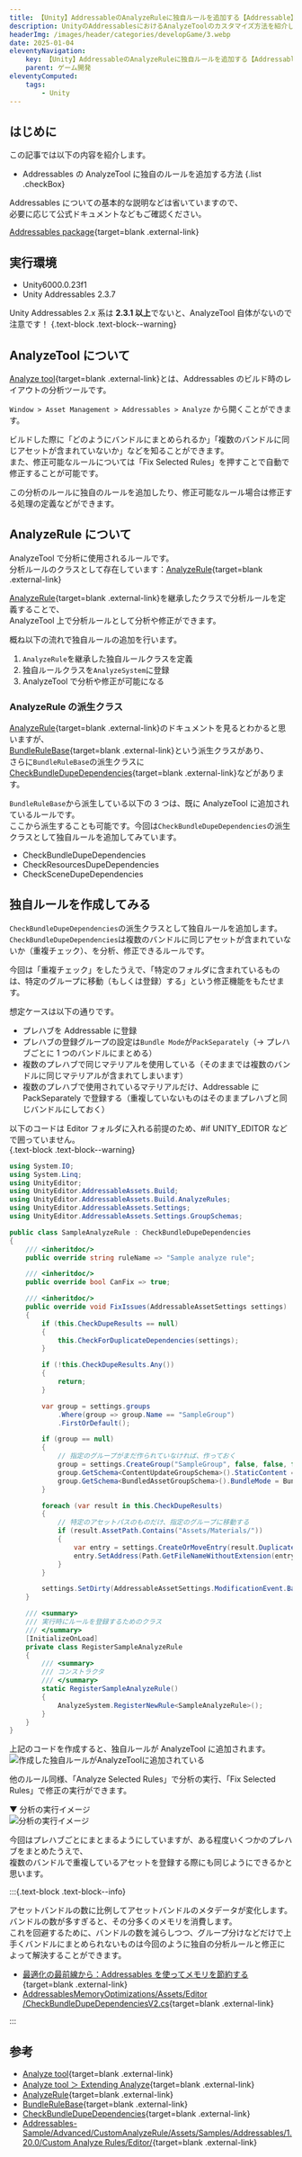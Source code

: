 ```yaml
---
title: 【Unity】AddressableのAnalyzeRuleに独自ルールを追加する【Addressable】
description: UnityのAddressablesにおけるAnalyzeToolのカスタマイズ方法を紹介します。AnalyzeToolに独自ルールを追加して、特定の条件に基づくアセットの分析・修正を可能にする手順とコード例を紹介しています。
headerImg: /images/header/categories/developGame/3.webp
date: 2025-01-04
eleventyNavigation:
    key: 【Unity】AddressableのAnalyzeRuleに独自ルールを追加する【Addressable】
    parent: ゲーム開発
eleventyComputed:
    tags:
        - Unity
---
```


## はじめに

この記事では以下の内容を紹介します。

-   Addressables の AnalyzeTool に独自のルールを追加する方法
    {.list .checkBox}

Addressables についての基本的な説明などは省いていますので、  
必要に応じて公式ドキュメントなどもご確認ください。

[Addressables package](https://docs.unity3d.com/Packages/com.unity.addressables@2.3/manual/index.html){target=blank .external-link}

## 実行環境

-   Unity6000.0.23f1
-   Unity Addressables 2.3.7

Unity Addressables 2.x 系は **2.3.1 以上**でないと、AnalyzeTool 自体がないので注意です！
{.text-block .text-block--warning}

## AnalyzeTool について

[Analyze tool](https://docs.unity3d.com/Packages/com.unity.addressables@2.3/manual/editor/tools/AnalyzeTool.html){target=blank .external-link}とは、Addressables のビルド時のレイアウトの分析ツールです。

`Window > Asset Management > Addressables > Analyze` から開くことができます。

ビルドした際に「どのようにバンドルにまとめられるか」「複数のバンドルに同じアセットが含まれていないか」などを知ることができます。  
また、修正可能なルールについては「Fix Selected Rules」を押すことで自動で修正することが可能です。

この分析のルールに独自のルールを追加したり、修正可能なルール場合は修正する処理の定義などができます。

## AnalyzeRule について

AnalyzeTool で分析に使用されるルールです。  
分析ルールのクラスとして存在しています：[AnalyzeRule](https://docs.unity3d.com/Packages/com.unity.addressables@2.3/api/UnityEditor.AddressableAssets.Build.AnalyzeRules.AnalyzeRule.html){target=blank .external-link}

[AnalyzeRule](https://docs.unity3d.com/Packages/com.unity.addressables@2.3/api/UnityEditor.AddressableAssets.Build.AnalyzeRules.AnalyzeRule.html){target=blank .external-link}を継承したクラスで分析ルールを定義することで、  
AnalyzeTool 上で分析ルールとして分析や修正ができます。

概ね以下の流れで独自ルールの追加を行います。

1. `AnalyzeRule`を継承した独自ルールクラスを定義
2. 独自ルールクラスを`AnalyzeSystem`に登録
3. AnalyzeTool で分析や修正が可能になる

### AnalyzeRule の派生クラス

[AnalyzeRule](https://docs.unity3d.com/Packages/com.unity.addressables@2.3/api/UnityEditor.AddressableAssets.Build.AnalyzeRules.AnalyzeRule.html){target=blank .external-link}のドキュメントを見るとわかると思いますが、  
[BundleRuleBase](https://docs.unity3d.com/Packages/com.unity.addressables@2.3/api/UnityEditor.AddressableAssets.Build.AnalyzeRules.BundleRuleBase.html){target=blank .external-link}という派生クラスがあり、  
さらに`BundleRuleBase`の派生クラスに[CheckBundleDupeDependencies](https://docs.unity3d.com/Packages/com.unity.addressables@2.3/api/UnityEditor.AddressableAssets.Build.AnalyzeRules.CheckBundleDupeDependencies.html){target=blank .external-link}などがあります。

`BundleRuleBase`から派生している以下の 3 つは、既に AnalyzeTool に追加されているルールです。  
ここから派生することも可能です。今回は`CheckBundleDupeDependencies`の派生クラスとして独自ルールを追加してみています。

-   CheckBundleDupeDependencies
-   CheckResourcesDupeDependencies
-   CheckSceneDupeDependencies

## 独自ルールを作成してみる

`CheckBundleDupeDependencies`の派生クラスとして独自ルールを追加します。  
`CheckBundleDupeDependencies`は複数のバンドルに同じアセットが含まれていないか（重複チェック）、を分析、修正できるルールです。

今回は「重複チェック」をしたうえで、「特定のフォルダに含まれているものは、特定のグループに移動（もしくは登録）する」という修正機能をもたせます。

想定ケースは以下の通りです。

-   プレハブを Addressable に登録
-   プレハブの登録グループの設定は`Bundle Mode`が`PackSeparately`（→ プレハブごとに 1 つのバンドルにまとめる）
-   複数のプレハブで同じマテリアルを使用している（そのままでは複数のバンドルに同じマテリアルが含まれてしまいます）
-   複数のプレハブで使用されているマテリアルだけ、Addressable に PackSeparately で登録する（重複していないものはそのままプレハブと同じバンドルにしておく）

以下のコードは Editor フォルダに入れる前提のため、#if UNITY_EDITOR などで囲っていません。  
{.text-block .text-block--warning}

```cs
using System.IO;
using System.Linq;
using UnityEditor;
using UnityEditor.AddressableAssets.Build;
using UnityEditor.AddressableAssets.Build.AnalyzeRules;
using UnityEditor.AddressableAssets.Settings;
using UnityEditor.AddressableAssets.Settings.GroupSchemas;

public class SampleAnalyzeRule : CheckBundleDupeDependencies
{
    /// <inheritdoc/>
    public override string ruleName => "Sample analyze rule";

    /// <inheritdoc/>
    public override bool CanFix => true;

    /// <inheritdoc/>
    public override void FixIssues(AddressableAssetSettings settings)
    {
        if (this.CheckDupeResults == null)
        {
            this.CheckForDuplicateDependencies(settings);
        }

        if (!this.CheckDupeResults.Any())
        {
            return;
        }

        var group = settings.groups
            .Where(group => group.Name == "SampleGroup")
            .FirstOrDefault();

        if (group == null)
        {
            // 指定のグループがまだ作られていなければ、作っておく　
            group = settings.CreateGroup("SampleGroup", false, false, false, null, typeof(BundledAssetGroupSchema), typeof(ContentUpdateGroupSchema));
            group.GetSchema<ContentUpdateGroupSchema>().StaticContent = true;
            group.GetSchema<BundledAssetGroupSchema>().BundleMode = BundledAssetGroupSchema.BundlePackingMode.PackSeparately;
        }

        foreach (var result in this.CheckDupeResults)
        {
            // 特定のアセットパスのものだけ、指定のグループに移動する
            if (result.AssetPath.Contains("Assets/Materials/"))
            {
                var entry = settings.CreateOrMoveEntry(result.DuplicatedGroupGuid.ToString(), group, false, false);
                entry.SetAddress(Path.GetFileNameWithoutExtension(entry.AssetPath));
            }
        }

        settings.SetDirty(AddressableAssetSettings.ModificationEvent.BatchModification, null, true, true);
    }

    /// <summary>
    /// 実行時にルールを登録するためのクラス
    /// </summary>
    [InitializeOnLoad]
    private class RegisterSampleAnalyzeRule
    {
        /// <summary>
        /// コンストラクタ
        /// </summary>
        static RegisterSampleAnalyzeRule()
        {
            AnalyzeSystem.RegisterNewRule<SampleAnalyzeRule>();
        }
    }
}

```

上記のコードを作成すると、独自ルールが AnalyzeTool に追加されます。  
![作成した独自ルールがAnalyzeToolに追加されている](../../../images/articleImages/categories/developGame/3/AnalyzeTool_AddCustomRule.png)

他のルール同様、「Analyze Selected Rules」で分析の実行、「Fix Selected Rules」で修正の実行ができます。

▼ 分析の実行イメージ  
![分析の実行イメージ](../../../images/articleImages/categories/developGame/3/AnalyzeImage.png)

今回はプレハブごとにまとまるようにしていますが、ある程度いくつかのプレハブをまとめたうえで、  
複数のバンドルで重複しているアセットを登録する際にも同じようにできるかと思います。

:::{.text-block .text-block--info}

アセットバンドルの数に比例してアセットバンドルのメタデータが変化します。バンドルの数が多すぎると、その分多くのメモリを消費します。  
これを回避するために、バンドルの数を減らしつつ、グループ分けなどだけで上手くバンドルにまとめられないものは今回のように独自の分析ルールと修正によって解決することができます。

-   [最適化の最前線から：Addressables を使ってメモリを節約する](https://unity.com/ja/blog/technology/tales-from-the-optimization-trenches-saving-memory-with-addressables){target=blank .external-link}
-   [AddressablesMemoryOptimizations/Assets/Editor
    /CheckBundleDupeDependenciesV2.cs](https://github.com/patrickdevarney/AddressablesMemoryOptimizations/blob/main/Assets/Editor/CheckBundleDupeDependenciesV2.cs){target=blank .external-link}

:::

## 参考

-   [Analyze tool](https://docs.unity3d.com/Packages/com.unity.addressables@2.3/manual/editor/tools/AnalyzeTool.html){target=blank .external-link}
-   [Analyze tool ＞ Extending Analyze](https://docs.unity3d.com/Packages/com.unity.addressables@2.3/manual/editor/tools/AnalyzeTool.html#extending-analyze){target=blank .external-link}
-   [AnalyzeRule](https://docs.unity3d.com/Packages/com.unity.addressables@2.3/api/UnityEditor.AddressableAssets.Build.AnalyzeRules.AnalyzeRule.html){target=blank .external-link}
-   [BundleRuleBase](https://docs.unity3d.com/Packages/com.unity.addressables@2.3/api/UnityEditor.AddressableAssets.Build.AnalyzeRules.BundleRuleBase.html){target=blank .external-link}
-   [CheckBundleDupeDependencies](https://docs.unity3d.com/Packages/com.unity.addressables@2.3/api/UnityEditor.AddressableAssets.Build.AnalyzeRules.CheckBundleDupeDependencies.html){target=blank .external-link}
-   [Addressables-Sample/Advanced/CustomAnalyzeRule/Assets/Samples/Addressables/1.20.0/Custom Analyze Rules/Editor/](https://github.com/Unity-Technologies/Addressables-Sample/tree/master/Advanced/CustomAnalyzeRule/Assets/Samples/Addressables/1.20.0/Custom%20Analyze%20Rules/Editor){target=blank .external-link}
